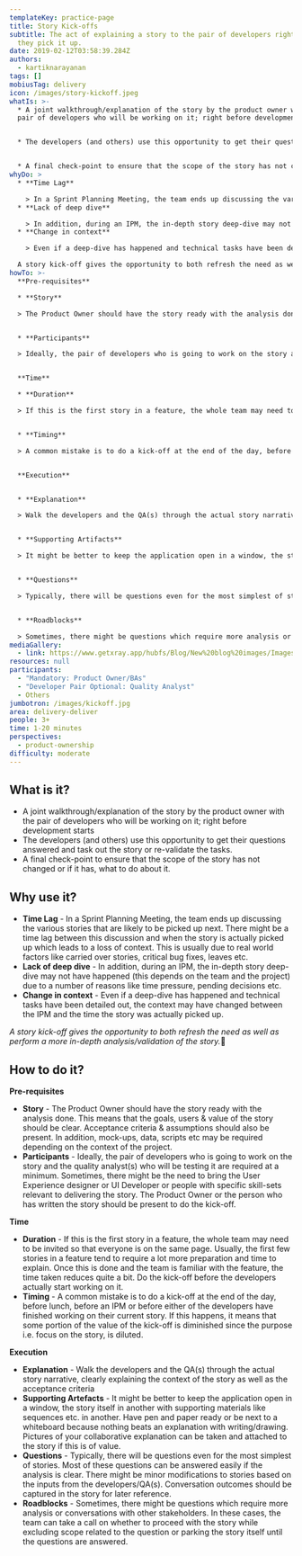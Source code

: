 ```yaml
---
templateKey: practice-page
title: Story Kick-offs
subtitle: The act of explaining a story to the pair of developers right before
  they pick it up.
date: 2019-02-12T03:58:39.284Z
authors:
  - kartiknarayanan
tags: []
mobiusTag: delivery
icon: /images/story-kickoff.jpeg
whatIs: >-
  * A joint walkthrough/explanation of the story by the product owner with the
  pair of developers who will be working on it; right before development starts


  * The developers (and others) use this opportunity to get their questions answered and task out the story or re-validate the tasks.


  * A final check-point to ensure that the scope of the story has not changed or if it has, what to do about it.
whyDo: >
  * **Time Lag** 

    > In a Sprint Planning Meeting, the team ends up discussing the various stories that are likely to be picked up next. There might be a time lag between this discussion and when the story is actually picked up which leads to a loss of context. This is usually due to real world factors like carried over stories, critical bug fixes, leaves etc.
  * **Lack of deep dive** 

    > In addition, during an IPM, the in-depth story deep-dive may not have happened (this depends on the team and the project) due to a number of reasons like time pressure, pending decisions etc.
  * **Change in context** 

    > Even if a deep-dive has happened and technical tasks have been detailed out, the context may have changed between the IPM and the time the story was actually picked up.

  A story kick-off gives the opportunity to both refresh the need as well as perform a more in-depth analysis/validation of the story.
howTo: >-
  **Pre-requisites**

  * **Story** 

  > The Product Owner should have the story ready with the analysis done. This means that the goals, users & value of the story should be clear. Acceptance criteria & assumptions should also be present. In addition, mock-ups, data, scripts etc may be required depending on the context of the project.


  * **Participants** 

  > Ideally, the pair of developers who is going to work on the story and the quality analyst(s) who will be testing it are required at a minimum. Sometimes, there might be the need to bring the User Experience designer or UI Developer or people with specific skill-sets relevant to delivering the story. The Product Owner or the person who has written the story should be present to do the kick-off.


  **Time**

  * **Duration** 

  > If this is the first story in a feature, the whole team may need to be invited so that everyone is on the same page. Usually, the first few stories in a feature tend to require a lot more preparation and time to explain. Once this is done and the team is familiar with the feature, the time taken reduces quite a bit. Do the kick-off before the developers actually start working on it.


  * **Timing** 

  > A common mistake is to do a kick-off at the end of the day, before lunch, before an IPM or before either of the developers have finished working on their current story. If this happens, it means that some portion of the value of the kick-off is diminished since the purpose i.e. focus on the story, is diluted.


  **Execution**


  * **Explanation** 

  > Walk the developers and the QA(s) through the actual story narrative, clearly explaining the context of the story as well as the acceptance criteria


  * **Supporting Artifacts** 

  > It might be better to keep the application open in a window, the story itself in another with supporting materials like sequences etc. in another. Have pen and paper ready or be next to a whiteboard because nothing beats an explanation with writing/drawing. Pictures of your collaborative explanation can be taken and attached to the story if this is of value.


  * **Questions** 

  > Typically, there will be questions even for the most simplest of stories. Most of these questions can be answered easily if the analysis is clear. There might be minor modifications to stories based on the inputs from the developers/QA(s). Conversation outcomes should be captured in the story for later reference.


  * **Roadblocks** 

  > Sometimes, there might be questions which require more analysis or conversations with other stakeholders. In these cases, the team can take a call on whether to proceed with the story while excluding scope related to the question or parking the story itself until the questions are answered.
mediaGallery:
  - link: https://www.getxray.app/hubfs/Blog/New%20blog%20images/Images%202021/User%20Story%20Kick-off%20-%20Quality%20as%20a%20Team/User-Story-Kick-off-Improve-Quality.png
resources: null
participants:
  - "Mandatory: Product Owner/BAs"
  - "Developer Pair Optional: Quality Analyst"
  - Others
jumbotron: /images/kickoff.jpg
area: delivery-deliver
people: 3+
time: 1-20 minutes
perspectives:
  - product-ownership
difficulty: moderate
---
```

## What is it?

* A joint walkthrough/explanation of the story by the product owner with the pair of developers who will be working on it; right before development starts
* The developers (and others) use this opportunity to get their questions answered and task out the story or re-validate the tasks.
* A final check-point to ensure that the scope of the story has not changed or if it has, what to do about it.

## Why use it?

* **Time Lag** - In a Sprint Planning Meeting, the team ends up discussing the various stories that are likely to be picked up next. There might be a time lag between this discussion and when the story is actually picked up which leads to a loss of context. This is usually due to real world factors like carried over stories, critical bug fixes, leaves etc. 
* **Lack of deep dive** - In addition, during an IPM, the in-depth story deep-dive may not have happened (this depends on the team and the project) due to a number of reasons like time pressure, pending decisions etc. 
* **Change in context** - Even if a deep-dive has happened and technical tasks have been detailed out, the context may have changed between the IPM and the time the story was actually picked up. 

_A story kick-off gives the opportunity to both refresh the need as well as perform a more in-depth analysis/validation of the story._

## How to do it?

**Pre-requisites**

* **Story** - The Product Owner should have the story ready with the analysis done. This means that the goals, users & value of the story should be clear. Acceptance criteria & assumptions should also be present. In addition, mock-ups, data, scripts etc may be required depending on the context of the project.
* **Participants** - Ideally, the pair of developers who is going to work on the story and the quality analyst(s) who will be testing it are required at a minimum. Sometimes, there might be the need to bring the User Experience designer or UI Developer or people with specific skill-sets relevant to delivering the story. The Product Owner or the person who has written the story should be present to do the kick-off.

**Time**

* **Duration** - If this is the first story in a feature, the whole team may need to be invited so that everyone is on the same page. Usually, the first few stories in a feature tend to require a lot more preparation and time to explain. Once this is done and the team is familiar with the feature, the time taken reduces quite a bit. Do the kick-off before the developers actually start working on it. 
* **Timing** - A common mistake is to do a kick-off at the end of the day, before lunch, before an IPM or before either of the developers have finished working on their current story. If this happens, it means that some portion of the value of the kick-off is diminished since the purpose i.e. focus on the story, is diluted.

**Execution**

* **Explanation** - Walk the developers and the QA(s) through the actual story narrative, clearly explaining the context of the story as well as the acceptance criteria
* **Supporting Artefacts** - It might be better to keep the application open in a window, the story itself in another with supporting materials like sequences etc. in another. Have pen and paper ready or be next to a whiteboard because nothing beats an explanation with writing/drawing. Pictures of your collaborative explanation can be taken and attached to the story if this is of value.
* **Questions** - Typically, there will be questions even for the most simplest of stories. Most of these questions can be answered easily if the analysis is clear. There might be minor modifications to stories based on the inputs from the developers/QA(s). Conversation outcomes should be captured in the story for later reference. 
* **Roadblocks** - Sometimes, there might be questions which require more analysis or conversations with other stakeholders. In these cases, the team can take a call on whether to proceed with the story while excluding scope related to the question or parking the story itself until the questions are answered.

##
